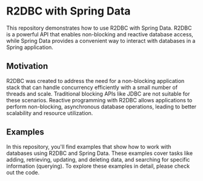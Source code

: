 # R2DBC with Spring Data
This repository demonstrates how to use R2DBC with Spring Data. R2DBC is a powerful API that enables non-blocking and reactive database access, while Spring Data provides a convenient way to interact with databases in a Spring application.


## Motivation
R2DBC was created to address the need for a non-blocking application stack that can handle concurrency efficiently with a small number of threads and scale. Traditional blocking APIs like JDBC are not suitable for these scenarios. Reactive programming with R2DBC allows applications to perform non-blocking, asynchronous database operations, leading to better scalability and resource utilization.


## Examples
In this repository, you'll find examples that show how to work with databases using R2DBC and Spring Data. These examples cover tasks like adding, retrieving, updating, and deleting data, and searching for specific information (querying). To explore these examples in detail, please check out the code.
